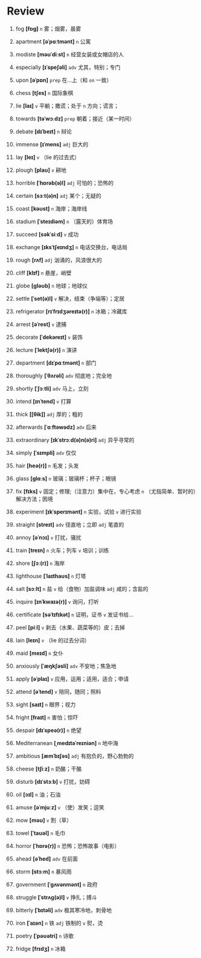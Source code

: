 # Review
1. fog **[fɒɡ]** `n` 雾；烟雾，晨雾

2. apartment **[əˈpɑːtmənt]** `n` 公寓

3. modiste **[məʊˈdiːst]** `n` 经营女装或女帽店的人

4. especially **[ɪˈspeʃəli]** `adv` 尤其，特别；专门

5. upon **[əˈpɒn]** `prep` 在...上（和 `on` 一致）

6. chess **[tʃes]** `n` 国际象棋

7. lie **[laɪ]** `v` 平躺；撒谎；处于 `n` 方向；谎言；

8. towards **[təˈwɔːdz]** `prep` 朝着；接近（某一时间）

9. debate **[dɪˈbeɪt]** `n` 辩论

10. immense **[ɪˈmens]** `adj` 巨大的

11. lay **[leɪ]** `v` （lie 的过去式）

12. plough **[plaʊ]** `v` 耕地

13. horrible **[ˈhɒrəb(ə)l]** `adj` 可怕的；恐怖的

14. certain **[sɜːt(ə)n]** `adj` 某个；无疑的

15. coast **[kəʊst]** `n` 海岸；海岸线

16. stadium **[ˈsteɪdiəm]** `n` （露天的）体育场

17. succeed **[səkˈsiːd]** `v` 成功

18. exchange **[ɪksˈtʃeɪndʒ]** `n` 电话交换台，电话局

19. rough **[rʌf]** `adj` 汹涌的，风浪很大的

20. cliff **[klɪf]** `n` 悬崖，峭壁

21. globe **[ɡləʊb]** `n` 地球；地球仪

22. settle **[ˈset(ə)l]** `v` 解决，结束（争端等）；定居

23. refrigerator **[rɪˈfrɪdʒəreɪtə(r)]** `n` 冰箱；冷藏库

24. arrest **[əˈrest]** `v` 逮捕

25. decorate **[ˈdekəreɪt]** `v` 装饰

26. lecture **[ˈlektʃə(r)]** `n` 演讲

27. department **[dɪˈpɑːtmənt]** `n` 部门

28. thoroughly **[ˈθʌrəli]** `adv` 彻底地；完全地

29. shortly **[ˈʃɔːtli]** `adv` 马上，立刻

30. intend **[ɪnˈtend]** `v` 打算

31. thick **[[θik]]** `adj` 厚的；粗的

32. afterwards **[ˈɑːftəwədz]** `adv` 后来

33. extraordinary **[ɪkˈstrɔːd(ə)n(ə)ri]** `adj` 异乎寻常的

34. simply **[ˈsɪmpli]** `adv` 仅仅

35. hair **[heə(r)]** `n` 毛发；头发

36. glass **[ɡlɑːs]** `n` 玻璃；玻璃杯；杯子；眼镜

37. fix **[fɪks]** `v` 固定；修理;（注意力）集中在，专心考虑 `n` （尤指简单、暂时的）解决方法；困境

38. experiment **[ɪkˈsperɪmənt]** `n` 实验，试验 `v` 进行实验

39. straight **[streɪt]** `adv` 径直地；立即 `adj` 笔直的

40. annoy **[əˈnɔɪ]** `v` 打扰，骚扰

41. train **[treɪn]** `n` 火车；列车 `v` 培训；训练

42. shore **[ʃɔː(r)]** `n` 海岸

43. lighthouse **[ˈlaɪthaʊs]** `n` 灯塔

44. salt **[sɔːlt]** `n` 盐 `v` 给（食物）加盐调味 `adj` 咸的；含盐的

45. inquire **[ɪnˈkwaɪə(r)]** `v` 询问，打听

46. certificate **[səˈtɪfɪkət]** `n` 证明，证书 `v` 发证书给...

47. peel **[piːl]** `v` 剥去（水果、蔬菜等的）皮；去掉

48. lain **[leɪn]** `v` （lie 的过去分词）

49. maid **[meɪd]** `n` 女仆

50. anxiously **[ˈæŋkʃəsli]** `adv` 不安地；焦急地

51. apply **[əˈplaɪ]** `v` 应用，运用；适用，适合；申请

52. attend **[əˈtend]** `v` 陪同，随同；照料

53. sight **[saɪt]** `n` 眼界；视力

54. fright **[fraɪt]** `n` 害怕；惊吓

55. despair **[dɪˈspeə(r)]** `n` 绝望

56. Mediterranean **[ˌmedɪtəˈreɪniən]** `n` 地中海

57. ambitious **[æmˈbɪʃəs]** `adj` 有抱负的，野心勃勃的

58. cheese **[tʃiːz]** `n` 奶酪；干酪

59. disturb **[dɪˈstɜːb]** `v` 打扰，妨碍

60. oil **[ɔɪl]** `n` 油；石油

61. amuse **[əˈmjuːz]** `v` （使）发笑；逗笑

62. mow **[məʊ]** `v` 割（草）

63. towel **[ˈtaʊəl]** `n` 毛巾

64. horror **[ˈhɒrə(r)]** `n` 恐怖；恐怖故事（电影）

65. ahead **[əˈhed]** `adv` 在前面

66. storm **[stɔːm]** `n` 暴风雨

67. government **[ˈɡʌvənmənt]** `n` 政府

68. struggle **[ˈstrʌɡ(ə)l]** `v` 挣扎；搏斗

69. bitterly **[ˈbɪtəli]** `adv` 极其寒冷地，刺骨地

70. iron **[ˈaɪən]** `n` 铁 `adj` 铁制的 `v` 熨，烫

71. poetry **[ˈpəʊətri]** `n` 诗歌

72. fridge **[frɪdʒ]** `n` 冰箱

